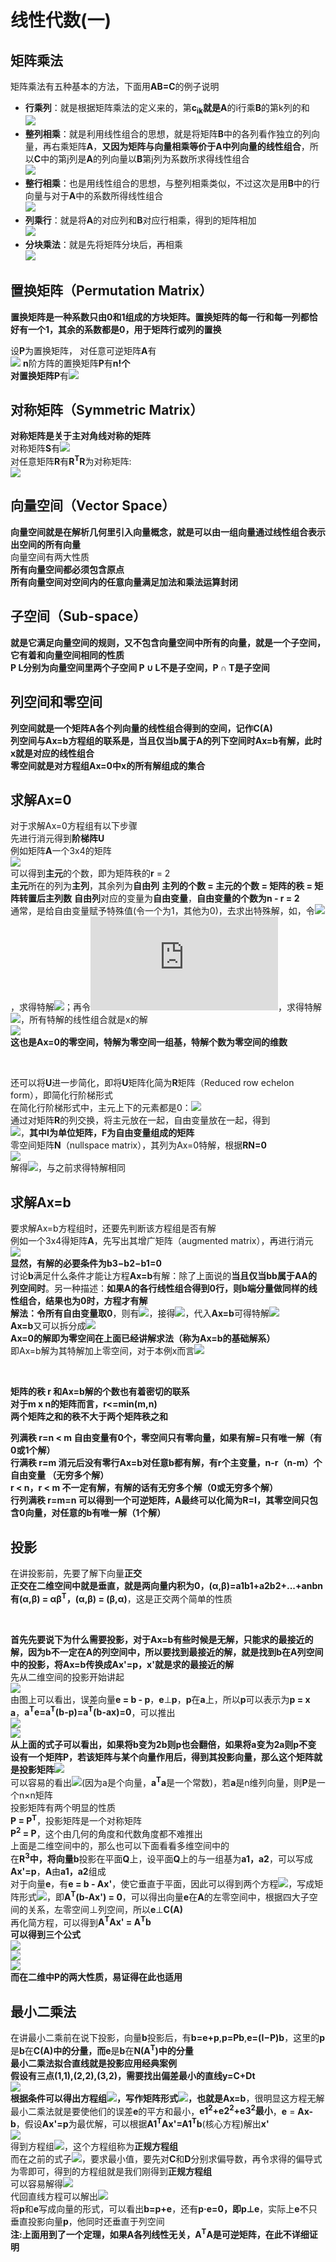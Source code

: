 
# 线性代数(一)

## 矩阵乘法

矩阵乘法有五种基本的方法，下面用**AB=C**的例子说明

- **行乘列**：就是根据矩阵乘法的定义来的，第**c<sub>ik</sub>**就是**A**的i行乘**B**的第k列的和  
![](https://aswz.github.io/assets/img/线性代数/行乘列.gif)  
- **整列相乘**：就是利用线性组合的思想，就是将矩阵**B**中的各列看作独立的列向量，再右乘矩阵**A**，**又因为矩阵与向量相乘等价于A中列向量的线性组合**，所以**C**中的第j列是**A**的列向量以**B**第j列为系数所求得线性组合  
![](https://aswz.github.io/assets/img/线性代数/整列相乘.gif)  
- **整行相乘**：也是用线性组合的思想，与整列相乘类似，不过这次是用**B**中的行向量与对于**A**中的系数所得线性组合  
![](https://aswz.github.io/assets/img/线性代数/整行相乘.gif)
- **列乘行**：就是将**A**的对应列和**B**对应行相乘，得到的矩阵相加  
![](https://aswz.github.io/assets/img/线性代数/列乘行.gif)
- **分块乘法**：就是先将矩阵分块后，再相乘  
![](https://aswz.github.io/assets/img/线性代数/分块乘法.gif)

## 置换矩阵（Permutation Matrix）

**置换矩阵是一种系数只由0和1组成的方块矩阵。置换矩阵的每一行和每一列都恰好有一个1，其余的系数都是0，用于矩阵行或列的置换**  

设**P**为置换矩阵， 对任意可逆矩阵**A**有  
![](https://aswz.github.io/assets/img/线性代数/PA=LU.gif)
**n**阶方阵的置换矩阵**P**有**n!**个  
对置换矩阵**P**有![](https://aswz.github.io/assets/img/线性代数/P^TP=I.gif)  

## 对称矩阵（Symmetric Matrix）

**对称矩阵是关于主对角线对称的矩阵**  
对称矩阵**S**有![](https://aswz.github.io/assets/img/线性代数/A^T=A.gif)  
对任意矩阵**R**有**R<sup>T</sup>R**为对称矩阵:  
![](https://aswz.github.io/assets/img/线性代数/R^TR^T=R^TR.gif)

## 向量空间（Vector Space）

**向量空间就是在解析几何里引入向量概念，就是可以由一组向量通过线性组合表示出空间的所有向量**  
向量空间有两大性质  
**所有向量空间都必须包含原点**  
**所有向量空间对空间内的任意向量满足加法和乘法运算封闭**  

## 子空间（Sub-space）

**就是它满足向量空间的规则，又不包含向量空间中所有的向量，就是一个子空间，它有着和向量空间相同的性质**  
**P L分别为向量空间里两个子空间 P ∪ L不是子空间，P ∩ T是子空间**  

## 列空间和零空间

**列空间就是一个矩阵A各个列向量的线性组合得到的空间，记作C(A)**  
**列空间与Ax=b方程组的联系是，当且仅当b属于A的列下空间时Ax=b有解，此时x就是对应的线性组合**  
**零空间就是对方程组Ax=0中x的所有解组成的集合**  

## 求解Ax=0

对于求解Ax=0方程组有以下步骤  
先进行消元得到**阶梯阵U**  
例如矩阵**A**一个3x4的矩阵  
![](https://aswz.github.io/assets/img/线性代数/Ax=0消元.gif)  
可以得到**主元**的个数，即为矩阵秩的**r** = 2  
**主元**所在的列为**主列**，其余列为**自由列**
**主列的个数 = 主元的个数 = 矩阵的秩 = 矩阵转置后主列数**
**自由列**对应的变量为**自由变量**，**自由变量的个数为n - r = 2**  
通常，是给自由变量赋予特殊值(令一个为1，其他为0)，去求出特殊解，如，令![](https://aswz.github.io/assets/img/线性代数/x_2=1,x_4=0.gif)，求得特解![](https://aswz.github.io/assets/img/线性代数/Ax=0特解1.gif)；再令![](http://latex.codecogs.com/gif.latex?x_2=0,%20x_4=1)，求得特解![](https://aswz.github.io/assets/img/线性代数/Ax=0特解2.gif)，所有特解的线性组合就是x的解  
![](https://aswz.github.io/assets/img/线性代数/Ax=0的解.gif)  
**这也是Ax=0的零空间，特解为零空间一组基，特解个数为零空间的维数**  

<br />

还可以将**U**进一步简化，即将**U**矩阵化简为**R**矩阵（Reduced row echelon form），即简化行阶梯形式  
在简化行阶梯形式中，主元上下的元素都是0：![](https://aswz.github.io/assets/img/线性代数/U化简为R.gif)  
通过对矩阵**R**的列交换，将主元放在一起，自由变量放在一起，得到  
![](https://aswz.github.io/assets/img/线性代数/IF形式.gif)，**其中I为单位矩阵，F为自由变量组成的矩阵**  
零空间矩阵**N**（nullspace matrix），其列为Ax=0特解，根据**RN=0**  
![](https://aswz.github.io/assets/img/线性代数/求解零空间矩阵.gif)  
解得![](https://aswz.github.io/assets/img/线性代数/零空间矩阵N.gif)，与之前求得特解相同  

## 求解Ax=b

要求解Ax=b方程组时，还要先判断该方程组是否有解  
例如一个3x4得矩阵**A**，先写出其增广矩阵（augmented matrix），再进行消元  
![](https://aswz.github.io/assets/img/线性代数/Ax=b消元.gif)  
**显然，有解的必要条件为b3−b2−b1=0**  
讨论**b**满足什么条件才能让方程**Ax=b**有解：除了上面说的**当且仅当bb属于AA的列空间时**。另一种描述：**如果A的各行线性组合得到0行，则b端分量做同样的线性组合，结果也为0时，方程才有解**  
**解法：令所有自由变量取0**，则有![](https://aswz.github.io/assets/img/线性代数/Ax=b特解方程.gif)，接得![](https://aswz.github.io/assets/img/线性代数/Ax=b特解.gif)，代入**Ax=b**可得特解![](https://aswz.github.io/assets/img/线性代数/Xp特解.gif)  
**Ax=b**又可以拆分成![](https://aswz.github.io/assets/img/线性代数/Ax=b拆分.gif)  
**Ax=0的解即为零空间在上面已经讲解求法（称为Ax=b的基础解系）**  
即Ax=b解为其特解加上零空间，对于本例x而言![](https://aswz.github.io/assets/img/线性代数/Ax=b的解.gif)  

<br />

**矩阵的秩 r 和Ax=b解的个数也有着密切的联系**  
**对于m x n的矩阵而言，r<=min(m,n)**  
**两个矩阵之和的秩不大于两个矩阵秩之和**  

**列满秩 r=n < m 自由变量有0个，零空间只有零向量，如果有解=只有唯一解（有0或1个解）**  
**行满秩 r=m 消元后没有零行Ax=b对任意b都有解，有r个主变量，n-r（n-m）个自由变量  （无穷多个解）**  
**r < n，r < m 不一定有解，有解的话有无穷多个解（0或无穷多个解）**  
**行列满秩 r=m=n 可以得到一个可逆矩阵，A最终可以化简为R=I，其零空间只包含0向量，对任意的b有唯一解（1个解）**  

## 投影

在讲投影前，先要了解下向量**正交**  
**正交在二维空间中就是垂直，就是两向量内积为0，(α,β)=a1b1+a2b2+...+anbn**  
**有(α,β) = αβ<sup>T</sup>，(α,β) = (β,α)**，这是正交两个简单的性质  

<br />

**首先先要说下为什么需要投影，对于Ax=b有些时候是无解，只能求的最接近的解，因为b不一定在A的列空间中，所以要找到最接近的解，就是找到b在A列空间中的投影，将Ax=b传换成Ax'=p，x'就是求的最接近的解**  
先从二维空间的投影开始讲起  
![](https://aswz.github.io/assets/img/线性代数/二维空间投影.png)  
由图上可以看出，误差向量**e = b - p**，**e**⊥**p**，**p**在**a**上，所以**p**可以表示为**p = x a**，**a<sup>T</sup>e=a<sup>T</sup>(b-p)=a<sup>T</sup>(b-ax)=0**，可以推出  
![](https://aswz.github.io/assets/img/线性代数/二维投影矩阵x.gif)  
![](https://aswz.github.io/assets/img/线性代数/二维投影矩阵p.gif)  
**从上面的式子可以看出，如果将b变为2b则p也会翻倍，如果将a变为2a则p不变**  
**设有一个矩阵P，若该矩阵与某个向量作用后，得到其投影向量，那么这个矩阵就是投影矩阵**![](https://aswz.github.io/assets/img/线性代数/投影矩阵式子.gif)  
可以容易的看出![](https://aswz.github.io/assets/img/线性代数/二维投影矩阵.gif)(因为a是个向量，**a<sup>T</sup>a**是一个常数)，若**a**是n维列向量，则**P**是一个n×n矩阵  
投影矩阵有两个明显的性质  
**P = P<sup>T</sup>**，投影矩阵是一个对称矩阵  
**P<sup>2</sup> = P**，这个由几何的角度和代数角度都不难推出  
上面是二维空间中的，那么也可以下面看看多维空间中的  
在**R<sup>3</sup>**中，将向量**b**投影在平面**Q**上，设平面**Q**上的与一组基为**a1，a2**，可以写成**Ax'=p**，**A**由**a1，a2**组成  
对于向量**e**，有**e = b - Ax'**，使它垂直于平面，因此可以得到两个方程![](https://aswz.github.io/assets/img/线性代数/投影矩阵e.gif)，写成矩阵形式![](https://aswz.github.io/assets/img/线性代数/投影矩阵e矩阵形式.gif)，即**A<sup>T</sup>(b-Ax') = 0**，可以得出向量**e**在**A**的左零空间中，根据四大子空间的关系，左零空间⊥列空间，所以**e**⊥**C(A)**  
再化简方程，可以得到**A<sup>T</sup>Ax' = A<sup>T</sup>b**  
**可以得到三个公式**  
![](https://aswz.github.io/assets/img/线性代数/投影矩阵x.gif)  
![](https://aswz.github.io/assets/img/线性代数/投影矩阵投影.gif)  
![](https://aswz.github.io/assets/img/线性代数/投影矩阵.gif)  
**而在二维中P的两大性质，易证得在此也适用**  

## 最小二乘法

在讲最小二乘前在说下投影，向量**b**投影后，有**b=e+p**,**p=Pb**,**e=(I−P)b**，这里的**p**是**b**在**C(A)**中的分量，而**e**是**b**在**N(A<sup>T</sup>)**中的分量  
**最小二乘法拟合直线**就是投影应用经典案例  
假设有三点(1,1),(2,2),(3,2)，需要找出偏差最小的直线y=C+Dt  
![](https://aswz.github.io/assets/img/线性代数/最小二乘拟合.png)  
根据条件可以得出方程组![](https://aswz.github.io/assets/img/线性代数/最小二乘方程组.gif)，写作矩阵形式![](https://aswz.github.io/assets/img/线性代数/最小二乘法矩阵形式.gif)，也就是**Ax=b**，很明显这方程无解  
最小二乘法就是要使他们的误差**e**的平方和最小，**e1<sup>2</sup>+e2<sup>2</sup>+e3<sup>2</sup>最小**，**e** = **Ax-b**，假设**Ax'=p**为最优解，可以根据**A1<sup>T</sup>Ax'=A1<sup>T</sup>b**(核心方程)解出**x'**  
![](https://aswz.github.io/assets/img/线性代数/最小二乘解x'.gif)  
得到方程组![](https://aswz.github.io/assets/img/线性代数/正规方程组.gif)，这个方程组称为**正规方程组**  
而在之前的式子![](https://aswz.github.io/assets/img/线性代数/最小二乘误差.gif)，要求最小值，要先对**C**和**D**分别求偏导数，再令求得的偏导式为零即可，得到的方程组就是我们刚得到**正规方程组**  
可以容易解得![](https://aswz.github.io/assets/img/线性代数/最小二乘解.gif)  
代回直线方程可以解出![](https://aswz.github.io/assets/img/线性代数/p和e解.gif)  
将**p**和**e**写成向量的形式，可以看出**b=p+e**，还有**p·e=0，即p⊥e**，实际上**e**不只垂直投影向量**p**，他同时还垂直于列空间  
**注:上面用到了一个定理，如果A各列线性无关，A<sup>T</sup>A是可逆矩阵，在此不详细证明**  

